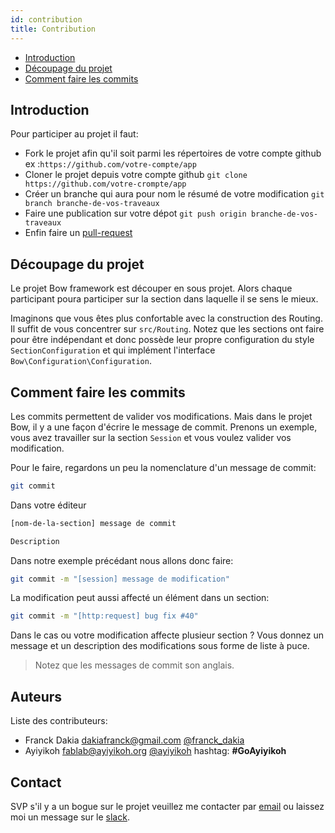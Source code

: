 ```yaml
---
id: contribution
title: Contribution
---
```


- [Introduction](#introduction)
- [Découpage du projet](#decoupage-du-projet)
- [Comment faire les commits](#comment-faire-les-commits)

## Introduction

Pour participer au projet il faut:

- Fork le projet afin qu'il soit parmi les répertoires de votre compte github ex :`https://github.com/votre-compte/app`
- Cloner le projet depuis votre compte github `git clone https://github.com/votre-crompte/app`
- Créer un branche qui aura pour nom le résumé de votre modification `git branch branche-de-vos-traveaux`
- Faire une publication sur votre dépot `git push origin branche-de-vos-traveaux`
- Enfin faire un [pull-request](https://www.thinkful.com/learn/github-pull-request-tutorial/Keep-Tabs-on-the-Project#Time-to-Submit-Your-First-PR)

## Découpage du projet

Le projet Bow framework est découper en sous projet. Alors chaque participant poura participer sur la section dans laquelle il se sens le mieux.

Imaginons que vous êtes plus confortable avec la construction des Routing. Il suffit de vous concentrer sur `src/Routing`. Notez que les sections ont faire pour être indépendant et donc possède leur propre configuration du style `SectionConfiguration` et qui implément l'interface `Bow\Configuration\Configuration`.

## Comment faire les commits

Les commits permettent de valider vos modifications. Mais dans le projet Bow, il y a une façon d'écrire le message de commit. Prenons un exemple, vous avez travailler sur la section `Session` et vous voulez valider vos modification.

Pour le faire, regardons un peu la nomenclature d'un message de commit:

```sh
git commit
```

Dans votre éditeur

```sh
[nom-de-la-section] message de commit

Description
```

Dans notre exemple précédant nous allons donc faire:

```sh
git commit -m "[session] message de modification"
```

La modification peut aussi affecté un élément dans un section:

```sh
git commit -m "[http:request] bug fix #40"
```

Dans le cas ou votre modification affecte plusieur section ? Vous donnez un message et un description des modifications sous forme de liste à puce.

> Notez que les messages de commit son anglais.

## Auteurs

Liste des contributeurs:

- Franck Dakia <dakiafranck@gmail.com> [@franck_dakia](https://twitter.com/franck_dakia)
- Ayiyikoh <fablab@ayiyikoh.org> [@ayiyikoh](https://twitter.com/ayiyikoh) hashtag: __#GoAyiyikoh__

## Contact

SVP s'il y a un bogue sur le projet veuillez me contacter par [email](mailto:dakiafranck@gmail "Contact par email") ou laissez moi un message sur le [slack](https://bowphp.slack.com).
